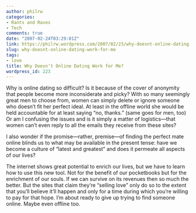 ```yaml
---
author: philrw
categories:
- Rants and Raves
- Tech
comments: true
date: "2007-02-24T03:29:01Z"
link: https://philrw.wordpress.com/2007/02/23/why-doesnt-online-dating-work-for-me/
slug: why-doesnt-online-dating-work-for-me
tags:
- love
title: Why Doesn’t Online Dating Work for Me?
wordpress_id: 223
---
```


Why is online dating so difficult? Is it because of the cover of
anonymity that people become more inconsiderate and picky? With so many
seemingly great men to choose from, women can simply delete or ignore
someone who doesn’t fit her perfect ideal. At least in the offline world
she would be held accountable for at least saying “no, thanks.” (same
goes for men, too) Or am I confusing the issues and is it simply a
matter of logistics—that women can’t even reply to all the emails they
receive from these sites?




I also wonder if the promise—rather, premise—of finding the perfect
mate online blinds us to what may be available in the present tense:
have we become a culture of “latest and greatest” and does it permeate
all aspects of our lives?




The internet shows great potential to enrich our lives, but we have
to learn how to use this new tool. Not for the benefit of our
pocketbooks but for the enrichment of our souls. If we can survive on
its revenues then so much the better. But the sites that claim they’re
“selling love” only do so to the extent that you’ll believe it’ll happen
and only for a time during which you’re willing to pay for that hope.
I’m about ready to give up trying to find someone online. Maybe even
offline too.




